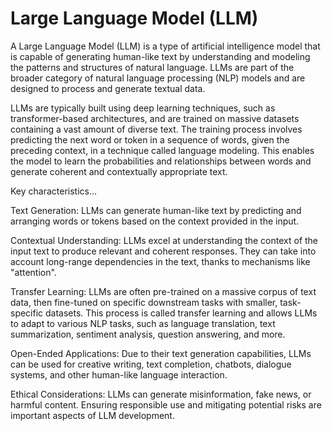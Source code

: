 # Large Language Model (LLM)

A Large Language Model (LLM) is a type of artificial intelligence model that is capable of generating human-like text by understanding and modeling the patterns and structures of natural language. LLMs are part of the broader category of natural language processing (NLP) models and are designed to process and generate textual data.

LLMs are typically built using deep learning techniques, such as transformer-based architectures, and are trained on massive datasets containing a vast amount of diverse text. The training process involves predicting the next word or token in a sequence of words, given the preceding context, in a technique called language modeling. This enables the model to learn the probabilities and relationships between words and generate coherent and contextually appropriate text.

Key characteristics…

Text Generation: LLMs can generate human-like text by predicting and arranging words or tokens based on the context provided in the input.

Contextual Understanding: LLMs excel at understanding the context of the input text to produce relevant and coherent responses. They can take into account long-range dependencies in the text, thanks to mechanisms like "attention".

Transfer Learning: LLMs are often pre-trained on a massive corpus of text data, then fine-tuned on specific downstream tasks with smaller, task-specific datasets. This process is called transfer learning and allows LLMs to adapt to various NLP tasks, such as language translation, text summarization, sentiment analysis, question answering, and more.

Open-Ended Applications: Due to their text generation capabilities, LLMs can be used for creative writing, text completion, chatbots, dialogue systems, and other human-like language interaction.

Ethical Considerations: LLMs can generate misinformation, fake news, or harmful content. Ensuring responsible use and mitigating potential risks are important aspects of LLM development.
